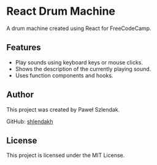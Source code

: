# React Drum Machine

A drum machine created using React for FreeCodeCamp.

## Features

- Play sounds using keyboard keys or mouse clicks.
- Shows the description of the currently playing sound.
- Uses function components and hooks.

## Author

This project was created by Paweł Szlendak.

GitHub: [shlendakh](https://github.com/shlendakh)

## License

This project is licensed under the MIT License.